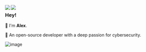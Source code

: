 <img align="left" src="https://raw.githubusercontent.com/orhun/orhun/refs/heads/master/assets/ratatui-spin-dark.gif#gh-dark-mode-only">
<img align="left" src="https://raw.githubusercontent.com/orhun/orhun/refs/heads/master/assets/ratatui-spin-light.gif#gh-light-mode-only">

### Hey!

👾 I'm **Alex**.

🧠 An open-source developer with a deep passion for cybersecurity.

![image](https://github.com/user-attachments/assets/4188badc-6786-4212-b163-673958e70fbe)

